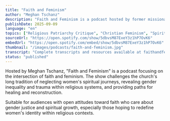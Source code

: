 ```yaml
---
title: "Faith and Feminism"
author: "Meghan Tschanz"
description: "Faith and Feminism is a podcast hosted by former missionary and author Meghan Tschanz, aimed at bringing feminism back into church contexts. Through interviews with experts, authors, and close friends, the show explores the tensions and possibilities between faith and gender justice. Content covers religious trauma, spiritual abuse, women's spiritual journeys, gender roles in the church, with a frank and empathetic style that is popular among progressive Christians and feminists, rating 4.9 (76 reviews)."
publishDate: 2025-09-09
language: "en"
topics: ["Religious Patriarchy Critique", "Christian Feminism", "Spiritual Feminism"]
sourceUrl: "https://open.spotify.com/show/5dbvsM87ExeY3z1hP7OvK6"
embedUrl: "https://open.spotify.com/embed/show/5dbvsM87ExeY3z1hP7OvK6"
thumbnail: "/images/podcasts/faith-and-feminism.jpg"
transcript: "Complete transcripts and resources available at faithandfeminism.com/episodes"
status: "published"
---
```


Hosted by Meghan Tschanz, "Faith and Feminism" is a podcast focusing on the intersection of faith and feminism. The show challenges the church's long tradition of neglecting women's spiritual journeys, revealing gender inequality and trauma within religious systems, and providing paths for healing and reconstruction.

Suitable for audiences with open attitudes toward faith who care about gender justice and spiritual growth, especially those hoping to redefine women's identity within religious contexts.